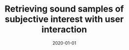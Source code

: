 ---
# Documentation: https://wowchemy.com/docs/managing-content/

title: Retrieving sound samples of subjective interest with user interaction
subtitle: ''
summary: ''
authors:
- Jan F. Jakubik
tags: []
categories: []
date: '2020-01-01'
lastmod: 2022-10-07T05:44:26Z
featured: false
draft: false

# Featured image
# To use, add an image named `featured.jpg/png` to your page's folder.
# Focal points: Smart, Center, TopLeft, Top, TopRight, Left, Right, BottomLeft, Bottom, BottomRight.
image:
  caption: ''
  focal_point: ''
  preview_only: false

# Projects (optional).
#   Associate this post with one or more of your projects.
#   Simply enter your project's folder or file name without extension.
#   E.g. `projects = ["internal-project"]` references `content/project/deep-learning/index.md`.
#   Otherwise, set `projects = []`.
projects: []
publishDate: '2022-10-07T05:44:25.001692Z'
publication_types:
- '1'
abstract: ''
publication: '*Proceedings of the 2020 Federated Conference on Computer Science and
  Information Systems : September 6-9, 2020, Sofia, Bulgaria*'
---